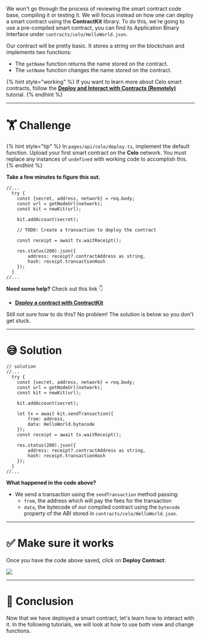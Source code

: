 We won't go through the process of reviewing the smart contract code base, compiling it or testing it. We will focus instead on how one can deploy a smart contract using the **ContractKit** library. To do this, we're going to use a pre-compiled smart contract, you can find its Application Binary Interface under `contracts/celo/HelloWorld.json`.

Our contract will be pretty basic. It stores a string on the blockchain and implements two functions:

- The `getName` function returns the name stored on the contract.
- The `setName` function changes the name stored on the contract.

{% hint style="working" %}
If you want to learn more about Celo smart contracts, follow the [**Deploy and Interact with Contracts (Remotely)**](https://learn.figment.io/tutorials/hello-contracts) tutorial.
{% endhint %}

---

# 🏋️ Challenge

{% hint style="tip" %}
In `pages/api/celo/deploy.ts`, implement the default function. Upload your first smart contract on the **Celo** network. You must replace any instances of `undefined` with working code to accomplish this.
{% endhint %}

**Take a few minutes to figure this out.**

```tsx
//...
  try {
    const {secret, address, network} = req.body;
    const url = getNodeUrl(network);
    const kit = newKit(url);

    kit.addAccount(secret);

    // TODO: Create a transaction to deploy the contract

    const receipt = await tx.waitReceipt();

    res.status(200).json({
        address: receipt?.contractAddress as string,
        hash: receipt.transactionHash
    });
  }
//...
```

**Need some help?** Check out this link 👇

- [**Deploy a contract with ContractKit**](https://docs.celo.org/developer-guide/contractkit/usage#deploy-a-contract)

Still not sure how to do this? No problem! The solution is below so you don't get stuck.

---

# 😅 Solution

```tsx
// solution
//...
  try {
    const {secret, address, network} = req.body;
    const url = getNodeUrl(network);
    const kit = newKit(url);

    kit.addAccount(secret);

    let tx = await kit.sendTransaction({
        from: address,
        data: HelloWorld.bytecode
    });
    const receipt = await tx.waitReceipt();

    res.status(200).json({
        address: receipt?.contractAddress as string,
        hash: receipt.transactionHash
    });
  }
//...
```

**What happened in the code above?**

- We send a transaction using the `sendTransaction` method passing:
  - `from`, the address which will pay the fees for the transaction
  - `data`, the bytecode of our compiled contract using the `bytecode` property of the ABI stored in `contracts/celo/HelloWorld.json`.

---

# ✅ Make sure it works

Once you have the code above saved, click on **Deploy Contract**:

![](https://raw.githubusercontent.com/figment-networks/learn-web3-dapp/main/markdown/__images__/celo/celo-deploy.gif)

---

# 🏁 Conclusion

Now that we have deployed a smart contract, let's learn how to interact with it. In the following tutorials, we will look at how to use both view and change functions.
